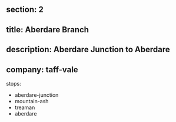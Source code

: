 section: 2
----
title: Aberdare Branch
----
description: Aberdare Junction to Aberdare
----
company: taff-vale
----
stops:
- aberdare-junction
- mountain-ash
- treaman
- aberdare
